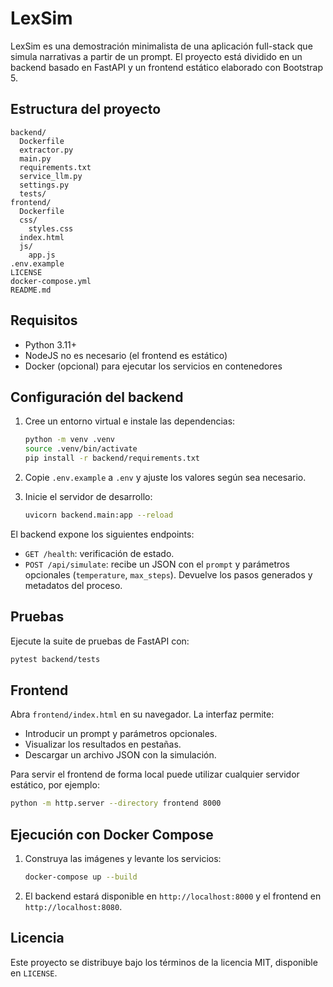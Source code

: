 # LexSim

LexSim es una demostración minimalista de una aplicación full-stack que simula narrativas a partir de un prompt. El proyecto está dividido en un backend basado en FastAPI y un frontend estático elaborado con Bootstrap 5.

## Estructura del proyecto

```
backend/
  Dockerfile
  extractor.py
  main.py
  requirements.txt
  service_llm.py
  settings.py
  tests/
frontend/
  Dockerfile
  css/
    styles.css
  index.html
  js/
    app.js
.env.example
LICENSE
docker-compose.yml
README.md
```

## Requisitos

* Python 3.11+
* NodeJS no es necesario (el frontend es estático)
* Docker (opcional) para ejecutar los servicios en contenedores

## Configuración del backend

1. Cree un entorno virtual e instale las dependencias:

   ```bash
   python -m venv .venv
   source .venv/bin/activate
   pip install -r backend/requirements.txt
   ```

2. Copie `.env.example` a `.env` y ajuste los valores según sea necesario.

3. Inicie el servidor de desarrollo:

   ```bash
   uvicorn backend.main:app --reload
   ```

El backend expone los siguientes endpoints:

* `GET /health`: verificación de estado.
* `POST /api/simulate`: recibe un JSON con el `prompt` y parámetros opcionales (`temperature`, `max_steps`). Devuelve los pasos generados y metadatos del proceso.

## Pruebas

Ejecute la suite de pruebas de FastAPI con:

```bash
pytest backend/tests
```

## Frontend

Abra `frontend/index.html` en su navegador. La interfaz permite:

* Introducir un prompt y parámetros opcionales.
* Visualizar los resultados en pestañas.
* Descargar un archivo JSON con la simulación.

Para servir el frontend de forma local puede utilizar cualquier servidor estático, por ejemplo:

```bash
python -m http.server --directory frontend 8000
```

## Ejecución con Docker Compose

1. Construya las imágenes y levante los servicios:

   ```bash
   docker-compose up --build
   ```

2. El backend estará disponible en `http://localhost:8000` y el frontend en `http://localhost:8080`.

## Licencia

Este proyecto se distribuye bajo los términos de la licencia MIT, disponible en `LICENSE`.

